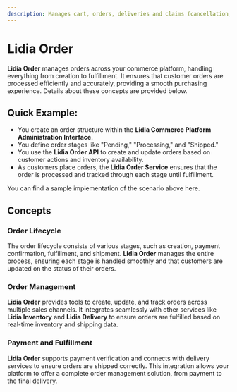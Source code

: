 ```yaml
---
description: Manages cart, orders, deliveries and claims (cancellation, return).
---
```


# Lidia Order

**Lidia Order** manages orders across your commerce platform, handling everything from creation to fulfillment. It ensures that customer orders are processed efficiently and accurately, providing a smooth purchasing experience. Details about these concepts are provided below.

## Quick Example:

* You create an order structure within the **Lidia Commerce Platform Administration Interface**.
* You define order stages like "Pending," "Processing," and "Shipped."
* You use the **Lidia Order API** to create and update orders based on customer actions and inventory availability.
* As customers place orders, the **Lidia Order Service** ensures that the order is processed and tracked through each stage until fulfillment.

You can find a sample implementation of the scenario above here.

## Concepts

### **Order Lifecycle**

The order lifecycle consists of various stages, such as creation, payment confirmation, fulfillment, and shipment. **Lidia Order** manages the entire process, ensuring each stage is handled smoothly and that customers are updated on the status of their orders.

### **Order Management**

**Lidia Order** provides tools to create, update, and track orders across multiple sales channels. It integrates seamlessly with other services like **Lidia Inventory** and **Lidia Delivery** to ensure orders are fulfilled based on real-time inventory and shipping data.

### **Payment and Fulfillment**

**Lidia Order** supports payment verification and connects with delivery services to ensure orders are shipped correctly. This integration allows your platform to offer a complete order management solution, from payment to the final delivery.
